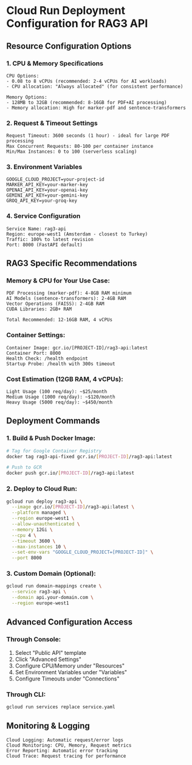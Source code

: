 # Cloud Run Deployment Configuration for RAG3 API

## Resource Configuration Options

### 1. CPU & Memory Specifications

```
CPU Options:
- 0.08 to 8 vCPUs (recommended: 2-4 vCPUs for AI workloads)
- CPU allocation: "Always allocated" (for consistent performance)

Memory Options:
- 128MB to 32GB (recommended: 8-16GB for PDF+AI processing)
- Memory allocation: High for marker-pdf and sentence-transformers
```

### 2. Request & Timeout Settings

```
Request Timeout: 3600 seconds (1 hour) - ideal for large PDF processing
Max Concurrent Requests: 80-100 per container instance
Min/Max Instances: 0 to 100 (serverless scaling)
```

### 3. Environment Variables

```
GOOGLE_CLOUD_PROJECT=your-project-id
MARKER_API_KEY=your-marker-key
OPENAI_API_KEY=your-openai-key
GEMINI_API_KEY=your-gemini-key
GROQ_API_KEY=your-groq-key
```

### 4. Service Configuration

```
Service Name: rag3-api
Region: europe-west1 (Amsterdam - closest to Turkey)
Traffic: 100% to latest revision
Port: 8000 (FastAPI default)
```

## RAG3 Specific Recommendations

### Memory & CPU for Your Use Case:

```
PDF Processing (marker-pdf): 4-8GB RAM minimum
AI Models (sentence-transformers): 2-4GB RAM
Vector Operations (FAISS): 2-4GB RAM
CUDA Libraries: 2GB+ RAM

Total Recommended: 12-16GB RAM, 4 vCPUs
```

### Container Settings:

```
Container Image: gcr.io/[PROJECT-ID]/rag3-api:latest
Container Port: 8000
Health Check: /health endpoint
Startup Probe: /health with 300s timeout
```

### Cost Estimation (12GB RAM, 4 vCPUs):

```
Light Usage (100 req/day): ~$25/month
Medium Usage (1000 req/day): ~$120/month
Heavy Usage (5000 req/day): ~$450/month
```

## Deployment Commands

### 1. Build & Push Docker Image:

```bash
# Tag for Google Container Registry
docker tag rag3-api-fixed gcr.io/[PROJECT-ID]/rag3-api:latest

# Push to GCR
docker push gcr.io/[PROJECT-ID]/rag3-api:latest
```

### 2. Deploy to Cloud Run:

```bash
gcloud run deploy rag3-api \
  --image gcr.io/[PROJECT-ID]/rag3-api:latest \
  --platform managed \
  --region europe-west1 \
  --allow-unauthenticated \
  --memory 12Gi \
  --cpu 4 \
  --timeout 3600 \
  --max-instances 10 \
  --set-env-vars "GOOGLE_CLOUD_PROJECT=[PROJECT-ID]" \
  --port 8000
```

### 3. Custom Domain (Optional):

```bash
gcloud run domain-mappings create \
  --service rag3-api \
  --domain api.your-domain.com \
  --region europe-west1
```

## Advanced Configuration Access

### Through Console:

1. Select "Public API" template
2. Click "Advanced Settings"
3. Configure CPU/Memory under "Resources"
4. Set Environment Variables under "Variables"
5. Configure Timeouts under "Connections"

### Through CLI:

```bash
gcloud run services replace service.yaml
```

## Monitoring & Logging

```
Cloud Logging: Automatic request/error logs
Cloud Monitoring: CPU, Memory, Request metrics
Error Reporting: Automatic error tracking
Cloud Trace: Request tracing for performance
```
